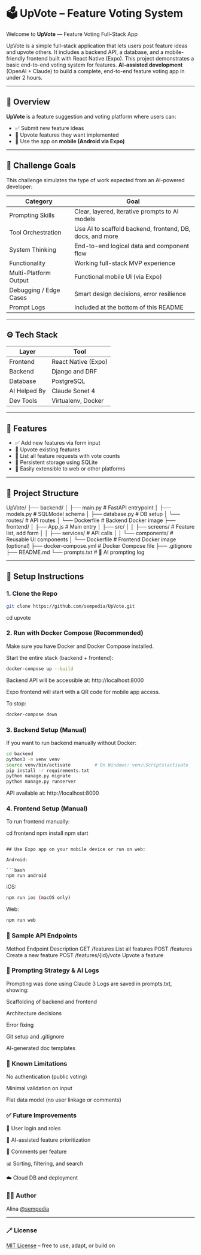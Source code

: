 # 🗳️ UpVote – Feature Voting System

Welcome to **UpVote** — Feature Voting Full-Stack App

UpVote is a simple full-stack application that lets users post feature ideas and upvote others. It includes a backend API, a database, and a mobile-friendly frontend built with React Native (Expo). This project demonstrates a basic end-to-end voting system for features. **AI-assisted development** (OpenAI + Claude) to build a complete, end-to-end feature voting app in under 2 hours.

---

## 📌 Overview

**UpVote** is a feature suggestion and voting platform where users can:

- ✅ Submit new feature ideas
- 🔼 Upvote features they want implemented
- 📱 Use the app on **mobile (Android via Expo)**

---

## 🧠 Challenge Goals

This challenge simulates the type of work expected from an AI-powered developer:

| Category              | Goal                                                                 |
|-----------------------|----------------------------------------------------------------------|
| Prompting Skills       | Clear, layered, iterative prompts to AI models                       |
| Tool Orchestration     | Use AI to scaffold backend, frontend, DB, docs, and more            |
| System Thinking        | End-to-end logical data and component flow                          |
| Functionality          | Working full-stack MVP experience                                   |
| Multi-Platform Output  | Functional mobile UI (via Expo)                                     |
| Debugging / Edge Cases | Smart design decisions, error resilience                            |
| Prompt Logs            | Included at the bottom of this README                               |

---

## ⚙️ Tech Stack

| Layer        | Tool                     |
|--------------|--------------------------|
| Frontend     | React Native (Expo)      |
| Backend      | Django and DRF                 |
| Database     | PostgreSQL   |
| AI Helped By | Claude Sonet 4 |
| Dev Tools    | Virtualenv, Docker |

---

## 🔩 Features

- ✅ Add new features via form input
- 🔼 Upvote existing features
- 📜 List all feature requests with vote counts
- 🔁 Persistent storage using SQLite
- 🚀 Easily extensible to web or other platforms

---

## 📂 Project Structure

UpVote/
├── backend/
│ ├── main.py # FastAPI entrypoint
│ ├── models.py # SQLModel schema
│ ├── database.py # DB setup
│ └── routes/ # API routes
│ └── Dockerfile # Backend Docker image
├── frontend/
│ ├── App.js # Main entry
│ ├── src/
│ │ ├── screens/ # Feature list, add form
│ │ ├── services/ # API calls
│ │ └── components/ # Reusable UI components
│ └── Dockerfile # Frontend Docker image (optional)
├── docker-compose.yml # Docker Compose file
├── .gitignore
├── README.md
└── prompts.txt # 🧠 AI prompting log



---

## 🚀 Setup Instructions

### 1. Clone the Repo

```bash
git clone https://github.com/sempedia/UpVote.git
```

cd upvote

### 2. Run with Docker Compose (Recommended)
Make sure you have Docker and Docker Compose installed.

Start the entire stack (backend + frontend):

```bash
docker-compose up --build
```
Backend API will be accessible at: http://localhost:8000

Expo frontend will start with a QR code for mobile app access.

To stop:

```bash
docker-compose down
```

### 3. Backend Setup (Manual)
If you want to run backend manually without Docker:
```bash
cd backend
python3 -m venv venv
source venv/bin/activate         # On Windows: venv\Scripts\activate
pip install -r requirements.txt
python manage.py migrate
python manage.py runserver
```

API available at: http://localhost:8000

### 4. Frontend Setup (Manual)
To run frontend manually:


cd frontend
npm install
npm start
```

## Use Expo app on your mobile device or run on web:

Android:

```bash
npm run android
```

iOS:

```bash
npm run ios (macOS only)
```

Web:
```bash
npm run web
```

### 🧪 Sample API Endpoints
Method	Endpoint	Description
GET	/features	List all features
POST	/features	Create a new feature
POST	/features/{id}/vote	Upvote a feature

### 🧠 Prompting Strategy & AI Logs
Prompting was done using Claude 3  Logs are saved in prompts.txt, showing:

Scaffolding of backend and frontend

Architecture decisions

Error fixing

Git setup and .gitignore

AI-generated doc templates

### 🧹 Known Limitations
No authentication (public voting)

Minimal validation on input

Flat data model (no user linkage or comments)

### ✅ Future Improvements
🔐 User login and roles

🧠 AI-assisted feature prioritization

💬 Comments per feature

📊 Sorting, filtering, and search

☁️ Cloud DB and deployment


### 🧑‍💻 Author

Alina [@sempedia](https://github.com/sempedia)

---

###  🪄 License

[MIT License](https://opensource.org/licenses/MIT) – free to use, adapt, or build on
